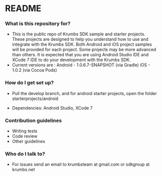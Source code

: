 # README #

### What is this repository for? ###

* This is the public repo of Krumbs SDK sample and starter projects.
These projects are designed to help you understand how to use and integrate with the Krumbs SDK.
Both Android and iOS project samples will be provided for each project. Some projects may be more advanced than others.
It is expected that you are using Android Studio IDE and XCode 7 IDE to do your development with the Krumbs SDK.
* Current versions are : 
  Android - 1.0.6.7-SNAPSHOT (via Gradle)
  iOS - 1.0.2 (via Cocoa Pods)

### How do I get set up? ###

* Pull the develop branch, and for android starter projects, open the folder starterprojects/android

* Dependencies: Android Studio, XCode 7

### Contribution guidelines ###

* Writing tests
* Code review
* Other guidelines

### Who do I talk to? ###

* For issues send an email to krumbsteam at gmail.com or sdkgroup at krumbs.net